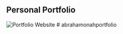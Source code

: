 ## Personal Portfolio

![Portfolio Website](https://i.ibb.co/WgPMpts/image.png)
#   a b r a h a m o n a h p o r t f o l i o  
 